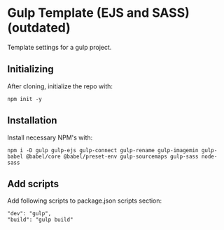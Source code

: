 # Gulp Template (EJS and SASS) (outdated)

Template settings for a gulp project.

## Initializing
After cloning, initialize the repo with:

```
npm init -y
```

## Installation
Install necessary NPM's with:

```
npm i -D gulp gulp-ejs gulp-connect gulp-rename gulp-imagemin gulp-babel @babel/core @babel/preset-env gulp-sourcemaps gulp-sass node-sass
```

## Add scripts
Add following scripts to package.json scripts section:

```
"dev": "gulp",
"build": "gulp build"
```
